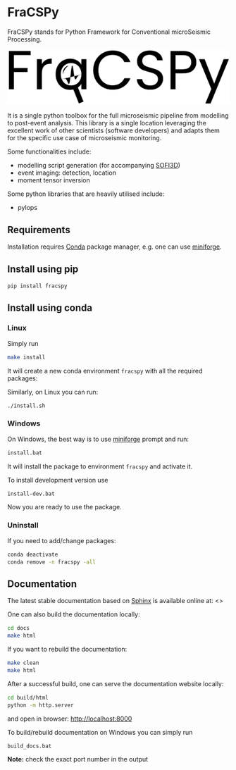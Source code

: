 # FraCSPy

FraCSPy stands for Python Framework for Conventional microSeismic Processing.

![FraCSPy logo](logo/fracspy_logo.png)

It is a single python toolbox for the full microseismic pipeline from modelling to post-event analysis.
This library is a single location leveraging the excellent work of other scientists (software developers) and adapts them for the specific use case of microseismic monitoring.

Some functionalities include:

- modelling script generation (for accompanying [SOFI3D](https://docs.csc.fi/apps/sofi3d/))
- event imaging: detection, location
- moment tensor inversion

Some python libraries that are heavily utilised include:

- pylops

## Requirements

Installation requires [Conda](https://conda.io) package manager, e.g. one can use [miniforge](https://github.com/conda-forge/miniforge).

## Install using pip

```bash
pip install fracspy
```

## Install using conda

### Linux

Simply run

```bash
make install
```

It will create a new conda environment `fracspy` with all the required packages:

Similarly, on Linux you can run:

```bash
./install.sh
```

### Windows

On Windows, the best way is to use [miniforge](https://github.com/conda-forge/miniforge) prompt and run:

```cmd
install.bat
```

It will install the package to environment `fracspy` and activate it.

To install development version use

```cmd
install-dev.bat
```

Now you are ready to use the package.

### Uninstall

If you need to add/change packages:

```bash
conda deactivate
conda remove -n fracspy -all
```

## Documentation

The latest stable documentation based on [Sphinx](https://www.sphinx-doc.org) is available online at: <>

One can also build the documentation locally:

```bash
cd docs
make html
```

If you want to rebuild the documentation:

```bash
make clean
make html
```

After a successful build, one can serve the documentation website locally:

```bash
cd build/html
python -m http.server
```

and open in browser: <http://localhost:8000>

To build/rebuild documentation on Windows you can simply run

```cmd
build_docs.bat
```

**Note:** check the exact port number in the output
